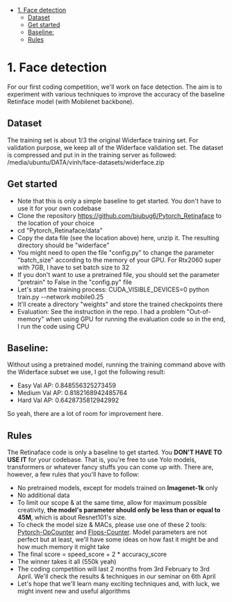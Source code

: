 - [1. Face detection](#1-face-detection)
  - [Dataset](#dataset)
  - [Get started](#get-started)
  - [Baseline:](#baseline)
  - [Rules](#rules)
# 1. Face detection
For our first coding competition, we'll work on face detection. The aim is to experiment with various techniques to improve the accuracy of the baseline Retinface model (with Mobilenet backbone).
## Dataset 
The training set is about 1/3 the original Widerface training set. For validation purpose, we keep all of the Widerface validation set.
The dataset is compressed and put in in the training server as followed:
/media/ubuntu/DATA/vinh/face-datasets/widerface.zip

## Get started
- Note that this is only a simple baseline to get started. You don't have to use it for your own codebase
- Clone the repository https://github.com/biubug6/Pytorch_Retinaface to the location of your choice  
- cd "Pytorch_Retinaface/data"
- Copy the data file (see the location above) here, unzip it. The resulting directory should be "widerface"
- You might need to open the file "config.py" to change the parameter "batch_size" according to the memory of your GPU. For Rtx2060 super with 7GB, I have to set batch size to 32
- If you don't want to use a pretrained file, you should set the parameter "pretrain" to False in the "config.py" file
- Let's start the training process:  CUDA_VISIBLE_DEVICES=0 python train.py --network mobile0.25 
- It'll create a directory "weights" and store the trained checkpoints there
- Evaluation: See the instruction in the repo. I had a problem "Out-of-memory" when using GPU for running the evaluation code so in the end, I run the code using CPU

## Baseline:
Without using a pretrained model, running the training command above with the Widerface subset we use, I got the following result:
- Easy Val AP: 0.848556325273459 
- Medium Val AP: 0.8182168942485764 
- Hard Val AP: 0.6428735812942992

So yeah, there are a lot of room for improvement here.

## Rules
The Retinaface code is only a baseline to get started. You **DON'T HAVE TO USE IT** for your codebase. That is, you're free  to use Yolo models, transformers or whatever fancy stuffs you can come up with. There are, however, a few rules that you'll have to follow:
- No pretrained models, except for models trained on **Imagenet-1k** only
- No additional data
- To limit our scope & at the same time, allow for maximum possible creativity, **the model's parameter should only be less than or equal to 45M**, which is about Resnet101's size.
- To check the model size & MACs, please use one of these 2 tools: [Pytorch-OpCounter](https://github.com/Lyken17/pytorch-OpCounter) and [Flops-Counter](https://github.com/sovrasov/flops-counter.pytorch). Model parameters are not perfect but at least, we'll have some ideas on how fast it might be and how much memory it might take
- The final score = speed_score + 2 * accuracy_score
- The winner takes it all (550k yeah)
- The coding competition will last 2 months from 3rd February to 3rd April. We'll check the results & techniques in our seminar on 6th April
- Let's hope that we'll learn many exciting techniques and, with luck, we might invent new and useful algorithms
  
  
 
